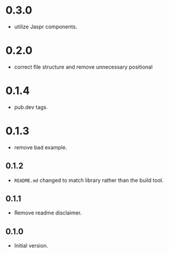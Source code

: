 # 0.3.0

- utilize Jaspr components.

# 0.2.0

- correct file structure and remove unnecessary positional

# 0.1.4

- pub.dev tags.

# 0.1.3

- remove bad example.

## 0.1.2

- `README.md` changed to match library rather than the build tool.

## 0.1.1

- Remove readme disclaimer.

## 0.1.0

- Initial version.
